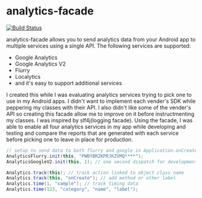 # analytics-facade

[![Build Status](https://buildhive.cloudbees.com/job/sheng168/job/analytics-facade/badge/icon)](https://buildhive.cloudbees.com/job/sheng168/job/analytics-facade/)

analytics-facade allows you to send analytics data from your Android app to multiple services using a single API.
The following services are supported:

* Google Analytics
* Google Analytics V2
* Flurry
* Localytics
* and it's easy to support additional services

I created this while I was evaluating analytics services trying to pick one to use in my Android apps.
I didn't want to implement each vender's SDK while peppering my classes with their API.
I also didn't like some of the vender's API 
so creating this facade allow me to improve on it before instructmenting  my classes.
I was inspired by slf4j(logging facade).
Using the facade, I was able to enable all four analytics services in my app while developing and testing
and compare the reports that are generated with each service before picking one to leave in place for production.


```java
// setup to send data to both flurry and google in Application.onCreate
AnalyticsFlurry.init(this, "PWBYBRZKPRJKZVMQ****");
AnalyticsGoogleV2.init(this, 1); // one second dispatch for development

Analytics.track(this); // track action linked to object class name
Analytics.track(this, "onCreate"); // add method or other label
Analytics.time(1, "sample"); // track timing data
Analytics.time(123, "category", "name", "label");		
```
